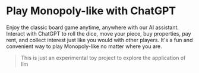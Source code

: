 <!--
 * @Author: allendred
 * @Date: 2023-05-18 16:32:27
 * @LastEditors: allendred
 * @LastEditTime: 2023-05-23 10:05:42
 * @FilePath: /Play-Monopoly-like-with-ChatGPT/README.md
 * @Description: Follow your heart
-->

# Play Monopoly-like with ChatGPT

Enjoy the classic board game anytime, anywhere with our AI assistant. Interact with ChatGPT to roll the dice, move your piece, buy properties, pay rent, and collect interest just like you would with other players. It's a fun and convenient way to play Monopoly-like no matter where you are.

> This is just an experimental toy project to explore the application of llm
